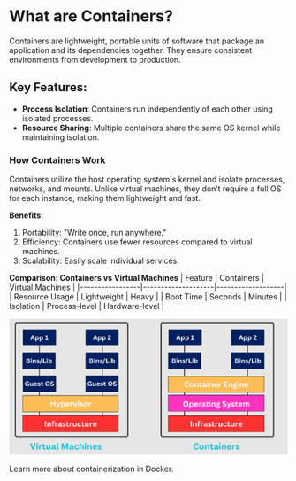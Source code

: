 # What are Containers?

Containers are lightweight, portable units of software that package an application and its dependencies together. They ensure consistent environments from development to production.

## Key Features:
- **Process Isolation**: Containers run independently of each other using isolated processes.
- **Resource Sharing**: Multiple containers share the same OS kernel while maintaining isolation.

### How Containers Work
Containers utilize the host operating system's kernel and isolate processes, networks, and mounts. Unlike virtual machines, they don’t require a full OS for each instance, making them lightweight and fast.

**Benefits:**
1. Portability: "Write once, run anywhere."
2. Efficiency: Containers use fewer resources compared to virtual machines.
3. Scalability: Easily scale individual services.

**Comparison: Containers vs Virtual Machines**
| Feature         | Containers         | Virtual Machines  |
|-----------------|--------------------|-------------------|
| Resource Usage  | Lightweight        | Heavy             |
| Boot Time       | Seconds            | Minutes           |
| Isolation       | Process-level      | Hardware-level    |

![Containers-vs-Virtual-Machines](Images/Image1.png) 

Learn more about containerization in Docker.